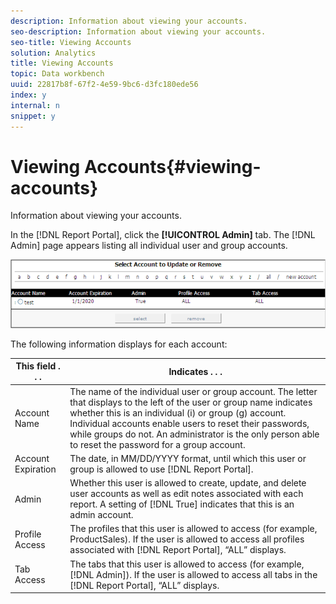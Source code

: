 ```yaml
---
description: Information about viewing your accounts.
seo-description: Information about viewing your accounts.
seo-title: Viewing Accounts
solution: Analytics
title: Viewing Accounts
topic: Data workbench
uuid: 22817b8f-67f2-4e59-9bc6-d3fc180ede56
index: y
internal: n
snippet: y
---
```


# Viewing Accounts{#viewing-accounts}

Information about viewing your accounts.

In the [!DNL Report Portal], click the **[!UICONTROL Admin]** tab. The [!DNL Admin] page appears listing all individual user and group accounts.

![](assets/report_admintag.png)

The following information displays for each account:

|  This field . . .  | Indicates . . .  |
|---|---|
|  Account Name  | The name of the individual user or group account. The letter that displays to the left of the user or group name indicates whether this is an individual (i) or group (g) account. Individual accounts enable users to reset their passwords, while groups do not. An administrator is the only person able to reset the password for a group account.  |
|  Account Expiration  |The date, in MM/DD/YYYY format, until which this user or group is allowed to use [!DNL Report Portal].  |
|  Admin  |Whether this user is allowed to create, update, and delete user accounts as well as edit notes associated with each report. A setting of [!DNL True] indicates that this is an admin account.  |
|  Profile Access  |The profiles that this user is allowed to access (for example, ProductSales). If the user is allowed to access all profiles associated with [!DNL Report Portal], “ALL” displays.  |
|  Tab Access  |The tabs that this user is allowed to access (for example, [!DNL Admin]). If the user is allowed to access all tabs in the [!DNL Report Portal], “ALL” displays.  |

